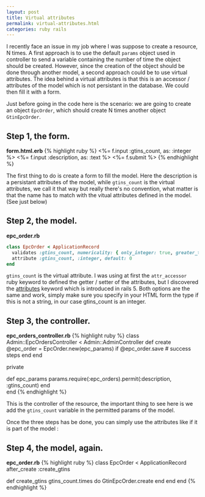 ```yaml
---
layout: post
title: Virtual attributes
permalink: virtual-attributes.html
categories: ruby rails
---
```


I recently face an issue in my job where I was suppose to create a resource, N times. A first approach is to use the default `params` object used in controller to send a variable containing the number of time the object should be created. However, since the creation of the object should be done through another model, a second approach could be to use virtual attributes. The idea behind a virtual attributes is that this is an accessor / attributes of the model which is not persistant in the database. We could then fill it with a form.

Just before going in the code here is the scenario: we are going to create an object `EpcOrder`, which should create N times another object `GtinEpcOrder`.

## Step 1, the form.
__form.html.erb__
{% highlight ruby %}
<%= f.input :gtins_count, as: :integer %>
<%= f.input :description, as: :text %>
<%= f.submit %>
{% endhighlight %}

The first thing to do is create a form to fill the model. Here the description is a persistant attributes of the model, while `gtins_count` is the virtual attributes, we call it that way but really there's no convention, what matter is that the name has to match with the vitual attributes defined in the model. (See just below)

## Step 2, the model.
__epc_order.rb__
```rb
class EpcOrder < ApplicationRecord
  validates :gtins_count, numericality: { only_integer: true, greater_than: 0, less_than_or_equal_to: 10.000 }
  attribute :gtins_count, :integer, default: 0
end
```

`gtins_count` is the virtual attribute. I was using at first the `attr_accessor` ruby keyword to defined the getter / setter of the attributes, but I discovered the [attributes](https://api.rubyonrails.org/classes/ActiveRecord/Attributes/ClassMethods.html) keyword which is introduced in rails 5. Both options are the same and work, simply make sure you specify in your HTML form the type if this is not a string, in our case gtins_count is an integer.

## Step 3, the controller.
__epc_orders_controller.rb__
{% highlight ruby %}
class Admin::EpcOrdersController < Admin::AdminController
  def create
    @epc_order = EpcOrder.new(epc_params)
    if @epc_order.save
      # success steps
    end
  end

  private

  def epc_params
    params.require(:epc_orders).permit(:description, :gtins_count)
  end  
end
{% endhighlight %}

This is the controller of the resource, the important thing to see here is we add the `gtins_count` variable in the permitted params of the model.

Once the three steps has be done, you can simply use the attributes like if it is part of the model :

## Step 4, the model, again.
__epc_order.rb__
{% highlight ruby %}
class EpcOrder < ApplicationRecord
  after_create :create_gtins

  def create_gtins
    gtins_count.times do
      GtinEpcOrder.create
    end
  end
end
{% endhighlight %}

